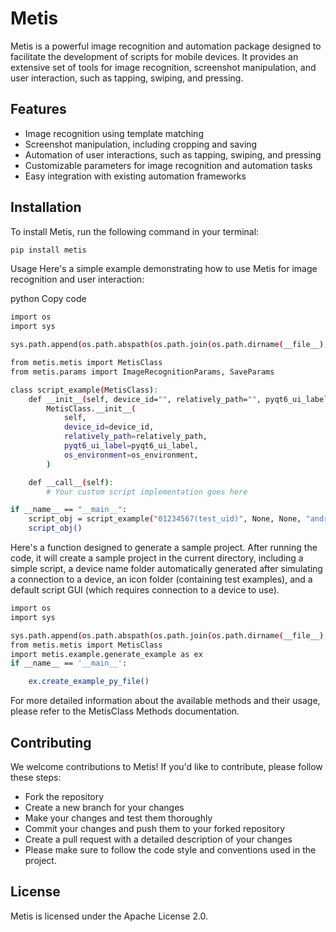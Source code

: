 # Metis

Metis is a powerful image recognition and automation package designed to facilitate the development of scripts for mobile devices. It provides an extensive set of tools for image recognition, screenshot manipulation, and user interaction, such as tapping, swiping, and pressing.

## Features

- Image recognition using template matching
- Screenshot manipulation, including cropping and saving
- Automation of user interactions, such as tapping, swiping, and pressing
- Customizable parameters for image recognition and automation tasks
- Easy integration with existing automation frameworks

## Installation

To install Metis, run the following command in your terminal:

```bash
pip install metis
```
Usage
Here's a simple example demonstrating how to use Metis for image recognition and user interaction:

python
Copy code
```bash
import os
import sys

sys.path.append(os.path.abspath(os.path.join(os.path.dirname(__file__), "../..")))

from metis.metis import MetisClass
from metis.params import ImageRecognitionParams, SaveParams

class script_example(MetisClass):
    def __init__(self, device_id="", relatively_path="", pyqt6_ui_label={}, os_environment=""):
        MetisClass.__init__(
            self,
            device_id=device_id,
            relatively_path=relatively_path,
            pyqt6_ui_label=pyqt6_ui_label,
            os_environment=os_environment,
        )

    def __call__(self):
        # Your custom script implementation goes here

if __name__ == "__main__":
    script_obj = script_example("01234567(test_uid)", None, None, "android")
    script_obj()
```

Here's a function designed to generate a sample project. After running the code, it will create a sample project in the current directory, including a simple script, a device name folder automatically generated after simulating a connection to a device, an icon folder (containing test examples), and a default script GUI (which requires connection to a device to use).
```bash
import os
import sys

sys.path.append(os.path.abspath(os.path.join(os.path.dirname(__file__), "..")))
from metis.metis import MetisClass
import metis.example.generate_example as ex
if __name__ == '__main__':

    ex.create_example_py_file()
```


For more detailed information about the available methods and their usage, please refer to the MetisClass Methods documentation.

## Contributing
We welcome contributions to Metis! If you'd like to contribute, please follow these steps:
- Fork the repository
- Create a new branch for your changes
- Make your changes and test them thoroughly
- Commit your changes and push them to your forked repository
- Create a pull request with a detailed description of your changes
- Please make sure to follow the code style and conventions used in the project.

## License
Metis is licensed under the Apache License 2.0.